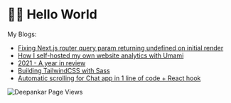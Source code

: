 # 👋🏽 Hello World

My Blogs:

<!--START_SECTION:feed-->
* [Fixing Next.js router query param returning undefined on initial render](https:&#x2F;&#x2F;dpnkr.in&#x2F;blog&#x2F;nextjs-router-query-undefined)
* [How I self-hosted my own website analytics with Umami](https:&#x2F;&#x2F;dpnkr.in&#x2F;blog&#x2F;self-host-umami)
* [2021 - A year in review](https:&#x2F;&#x2F;dpnkr.in&#x2F;blog&#x2F;2021-in-review)
* [Building TailwindCSS with Sass](https:&#x2F;&#x2F;dpnkr.in&#x2F;blog&#x2F;building-tailwind)
* [Automatic scrolling for Chat app in 1 line of code + React hook](https:&#x2F;&#x2F;dpnkr.in&#x2F;blog&#x2F;scroll-chat-react)
<!--END_SECTION:feed-->

<p align="left"> <img src="https://komarev.com/ghpvc/?username=Deep-Codes&label=Views&color=blue&style=plastic" alt="Deepankar Page Views" /> </p>
